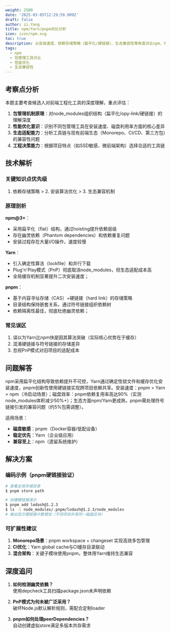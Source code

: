 ```yaml
---
weight: 2500
date: '2025-03-05T12:29:59.909Z'
draft: false
author: zi.Yang
title: npm/Yarn/pnpm对比分析
icon: icon/npm.svg
toc: true
description: 从安装速度、依赖存储策略（扁平化/硬链接）、生态兼容性等角度对比npm、Yarn和pnpm的优缺点，并说明各自的适用场景（如磁盘空间敏感型项目）。
tags:
  - npm
  - 包管理工具对比
  - 性能优化
  - 生态兼容性
---
```


## 考察点分析

本题主要考查候选人对前端工程化工具的深度理解，重点评估：

1. **包管理机制原理**：对node_modules组织结构（扁平化/opy-link/硬链接）的理解深度
2. **性能优化意识**：识别不同包管理工具在安装速度、磁盘利用率方面的核心差异
3. **生态适配能力**：分析工具链与现有前端生态（Monorepo、CI/CD、第三方包）的兼容性问题
4. **工程决策能力**：根据项目特点（如SSD敏感、微前端架构）选择合适的工具链

## 技术解析

### 关键知识点优先级

1. 依赖存储策略 > 2. 安装算法优化 > 3. 生态兼容机制

### 原理剖析

**npm@3+**：

- 采用扁平化（flat）结构，通过hoisting提升依赖层级
- 存在幽灵依赖（Phantom dependencies）和依赖重复问题
- 安装过程存在大量I/O操作，速度较慢

**Yarn**：

- 引入确定性算法（lockfile）和并行下载
- Plug'n'Play模式（PnP）彻底取消node_modules，但生态适配成本高
- 全局缓存机制显著提升二次安装速度；

**pnpm**：

- 基于内容寻址存储（CAS）+硬链接（hard link）的存储策略
- 目录结构保持嵌套关系，通过符号链接组织依赖树
- 依赖隔离性最佳，彻底杜绝幽灵依赖；

### 常见误区

1. 误以为Yarn比npm快是因其算法突破（实际核心优势在于缓存）
2. 混淆硬链接与符号链接的存储差异
3. 忽视PnP模式对旧项目的适配成本

## 问题解答

npm采用扁平化结构导致依赖提升不可控，Yarn通过确定性锁文件和缓存优化安装速度，pnpm创新性使用硬链接实现跨项目依赖共享。安装速度：pnpm > Yarn > npm（冷启动场景）；磁盘效率：pnpm依赖复用率高达90%（实测node_modules体积减少50%+）；生态方面npm/Yarn更成熟，pnpm需处理符号链接引发的兼容问题（约5%包需调整）。

适用场景：

- **磁盘敏感**：pnpm（Docker容器/低配设备）
- **稳定优先**：Yarn（企业级应用）
- **兼容至上**：npm（遗留系统维护）

## 解决方案

### 编码示例（pnpm硬链接验证）

```bash
# 查看全局存储目录
$ pnpm store path

# 创建硬链接演示
$ pnpm add lodash@1.2.3
$ ls -l node_modules/.pnpm/lodash@1.2.3/node_modules
# 输出显示硬链接计数增加（不同项目共享同一磁盘区块）
```

### 可扩展性建议

1. **Monorepo场景**：pnpm workspace + changeset 实现高效多包管理
2. **CI优化**：Yarn global cache与CI缓存目录联动
3. **混合架构**：关键子模块使用pnpm，整体用Yarn维持生态兼容

## 深度追问

1. **如何检测幽灵依赖？**  
   使用depcheck工具扫描package.json未声明依赖

2. **PnP模式为何未被广泛采用？**  
   破坏Node.js默认解析规则，需配合定制loader

3. **pnpm如何处理peerDependencies？**  
   自动创建虚拟store满足多版本共存需求
